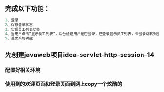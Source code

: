 ## 完成以下功能：

```sql
1、登录
2、保存登录状态
3、实现员工列表功能
4、当用户点击“显示员工列表”，后台验证用户是否登录，已登录显示员工列表，未登录跳转到登录页面
5、退出系统功能
```

## 先创建javaweb项目idea-servlet-http-session-14

### 配置好相关环境

### 使用到的欢迎页面和登录页面到网上copy一个炫酷的

